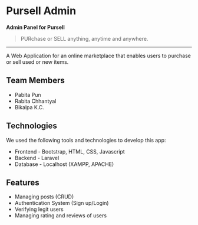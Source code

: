 # Pursell Admin
**Admin Panel for Pursell**
> PURchase or SELL anything, anytime and anywhere.
<hr>
A Web Application for an online marketplace that enables users to purchase or sell used or new items. 

## Team Members
* Pabita Pun
* Rabita Chhantyal
* Bikalpa K.C.


## Technologies
We used the following tools and technologies to develop this app:
* Frontend - Bootstrap, HTML, CSS, Javascript
* Backend - Laravel
* Database - Localhost (XAMPP, APACHE)
   

## Features
* Managing posts (CRUD)
* Authentication System (Sign up/Login)
* Verifying legit users
* Managing rating and reviews of users
